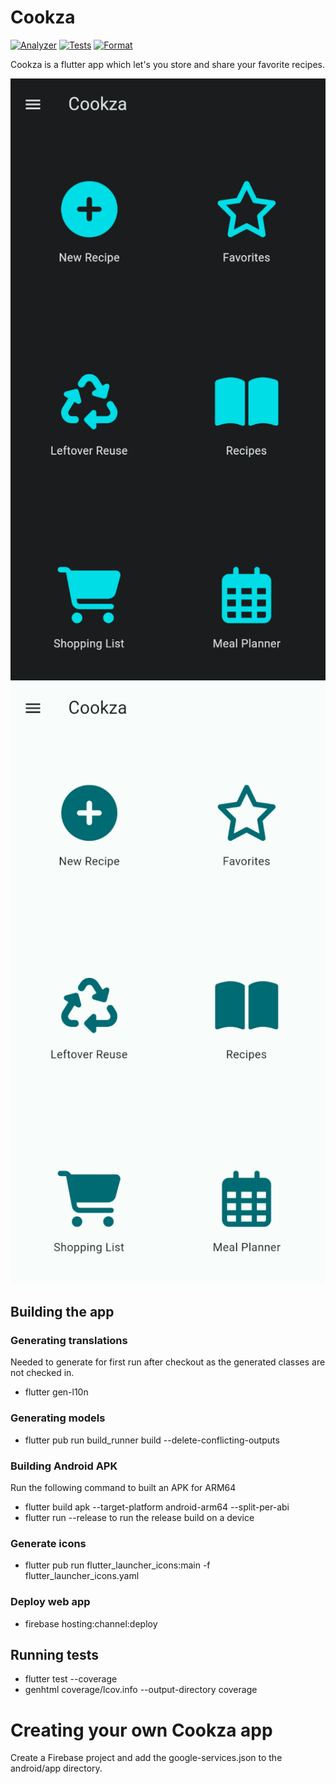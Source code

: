 # Cookza

[![Analyzer](https://github.com/alex0711/cookza/actions/workflows/analyzer.yml/badge.svg)](https://github.com/alex0711/cookza/actions/workflows/analyzer.yml)
[![Tests](https://github.com/alex0711/cookza/actions/workflows/tests.yml/badge.svg)](https://github.com/alex0711/cookza/actions/workflows/tests.yml)
[![Format](https://github.com/alxflam/cookza/actions/workflows/format.yml/badge.svg)](https://github.com/alxflam/cookza/actions/workflows/format.yml)

Cookza is a flutter app which let's you store and share your favorite recipes.

![Home Screen Dark](img/home_screen_dark.png)
![Home Screen Light](img/home_screen_light.png)

## Building the app

### Generating translations
Needed to generate for first run after checkout as the generated classes are not checked in.
* flutter gen-l10n

### Generating models
* flutter pub run build_runner build --delete-conflicting-outputs

### Building Android APK
Run the following command to built an APK for ARM64
* flutter build apk --target-platform android-arm64 --split-per-abi
* flutter run --release to run the release build on a device

### Generate icons
* flutter pub run flutter_launcher_icons:main -f flutter_launcher_icons.yaml

### Deploy web app
* firebase hosting:channel:deploy <channel>

## Running tests
* flutter test --coverage
* genhtml coverage/lcov.info --output-directory coverage

# Creating your own Cookza app
Create a Firebase project and add the google-services.json to the android/app directory.